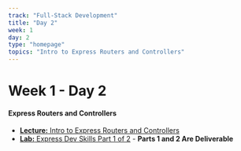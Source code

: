 ```yaml
---
track: "Full-Stack Development"
title: "Day 2"
week: 1
day: 2
type: "homepage"
topics: "Intro to Express Routers and Controllers"
---
```



# Week 1 - Day 2

#### Express Routers and Controllers
- [**Lecture:** Intro to Express Routers and Controllers](/full-stack-development/week-1/day-2/lecture-materials/intro-to-express-routers-and-controllers/)
- [**Lab:** Express Dev Skills Part 1 of 2](/full-stack-development/week-1/day-2/labs/express-dev-skills-part-1/) - **Parts 1 and 2 Are Deliverable**